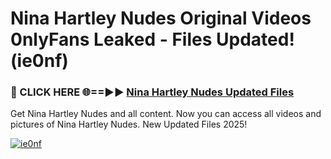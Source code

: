 # Nina Hartley Nudes Original Videos 0nlyFans Leaked - Files Updated! (ie0nf)

<h3>🔴 CLICK HERE 🌐==►► <a href="https://tinyurl.com/4mcuefdz" rel="nofollow">Nina Hartley Nudes Updated Files</a></h3>

Get Nina Hartley Nudes and all content. Now you can access all videos and pictures of Nina Hartley Nudes. New Updated Files 2025!

[![ie0nf](https://i.imgur.com/StAQSOY.gif)](https://tinyurl.com/4mcuefdz)
